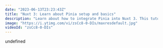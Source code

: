 ```yaml
---
date: "2023-06-13T23:23:43Z"
title: "Nuxt 3: Learn about Pinia setup and basics"
description: "Learn about how to integrate Pinia into Nuxt 3. This tutorial covers integration tips and tricks and Pinia basics.\n\nFollow me here:\nWebsite: https://timbenniks.dev\nTwitter: https://twitter.com/timbenniks\nGithub: https://github.com/timbenniks"
image: "https://i.ytimg.com/vi/zsCc8-0-DIs/maxresdefault.jpg"
videoId: "zsCc8-0-DIs"
---
```


undefined